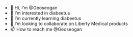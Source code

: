 - 👋 Hi, I’m @Geoseogan
- 👀 I’m interested in diabeetus
- 🌱 I’m currently learning diabeetus
- 💞️ I’m looking to collaborate on Liberty Medical products
- 📫 How to reach me @Geoseogan

<!---
Geoseogan/Geoseogan is a ✨ special ✨ repository because its `README.md` (this file) appears on your GitHub profile.
You can click the Preview link to take a look at your changes.
--->
